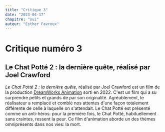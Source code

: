```yaml
---
title: "Critique 3"
date: "2023-04-17"
chapitre: "oui"
auteur: "Esther Favroux"
---
```


# Critique numéro 3

## Le Chat Potté 2 : la dernière quête, réalisé par Joel Crawford

*Le Chat Potté 2 : la dernière quête*, réalisé par Joel Crawford est un film de la production [DreamWorks Animation](https://www.dreamworks.com/) sorti en 2022. C'est un film qui a su surprendre petits et grands de par son originalité. Agréablement, le réalisateur a remplacé et comblé nos attentes d'une façon totalement différente de celle à laquelle on s'attendait. Le Chat Potté est présenté comme un anti-héros: pour la première fois, le Chat Potté, habituellement sans craintes, ressent la peur.  Ce film d'animation aborde un des thèmes omniprésents dans nos vies: la mort. 